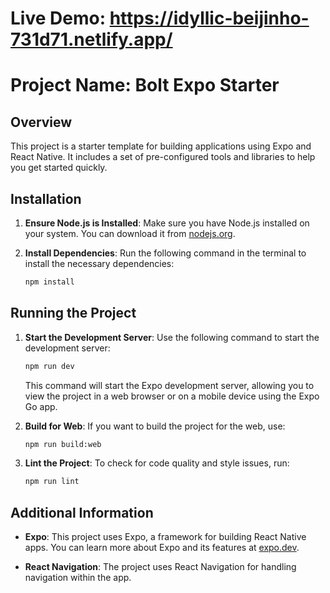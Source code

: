 # Live Demo: https://idyllic-beijinho-731d71.netlify.app/

# Project Name: Bolt Expo Starter

## Overview
This project is a starter template for building applications using Expo and React Native. It includes a set of pre-configured tools and libraries to help you get started quickly.

## Installation

1. **Ensure Node.js is Installed**: Make sure you have Node.js installed on your system. You can download it from [nodejs.org](https://nodejs.org/).

2. **Install Dependencies**: Run the following command in the terminal to install the necessary dependencies:
   ```bash
   npm install
   ```

## Running the Project

1. **Start the Development Server**: Use the following command to start the development server:
   ```bash
   npm run dev
   ```
   This command will start the Expo development server, allowing you to view the project in a web browser or on a mobile device using the Expo Go app.

2. **Build for Web**: If you want to build the project for the web, use:
   ```bash
   npm run build:web
   ```

3. **Lint the Project**: To check for code quality and style issues, run:
   ```bash
   npm run lint
   ```

## Additional Information

- **Expo**: This project uses Expo, a framework for building React Native apps. You can learn more about Expo and its features at [expo.dev](https://expo.dev/).

- **React Navigation**: The project uses React Navigation for handling navigation within the app.
